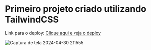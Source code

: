 <h1>Primeiro projeto criado utilizando TailwindCSS</h1>
<p>Link para o deploy: <a href="https://login-tailwind-iota.vercel.app">Clique aqui e veja o deploy</a></p>

![Captura de tela 2024-04-30 211555](https://github.com/GabrielBarrachino/loginTailwind/assets/54113548/3b545744-a9f3-46f0-be5e-5ffbb5fc135c)
